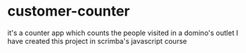 # customer-counter
it's  a counter app which counts the people visited in a domino's outlet
I have created this project in scrimba's javascript course
